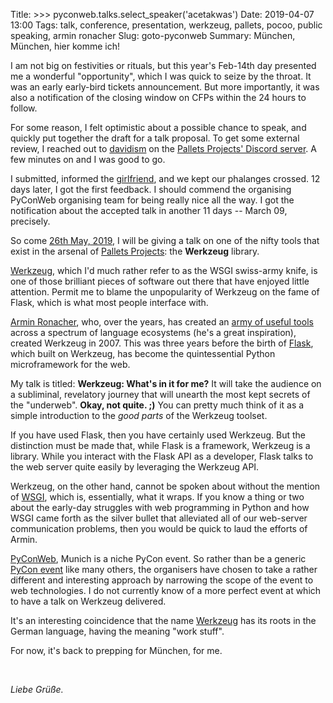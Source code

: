 Title: >>> pyconweb.talks.select_speaker('acetakwas')
Date: 2019-04-07 13:00
Tags: talk, conference, presentation, werkzeug, pallets, pocoo, public speaking, armin ronacher
Slug: goto-pyconweb
Summary: München, München, hier komme ich!



I am not big on festivities or rituals, but this year's Feb-14th day presented me 
a wonderful "opportunity", which I was quick to seize by the throat. It was an 
early early-bird tickets announcement. But more importantly, it was also a 
notification of the closing window on CFPs within the 24 hours to follow.

For some reason, I felt optimistic about a possible chance to speak, 
and quickly put together the draft for a talk proposal. To get some external review, 
I reached out to [davidism](https://twitter.com/davidism) on the 
[Pallets Projects' Discord server](https://discord.gg/ZVcuNu). A few 
minutes on and I was good to go. 

I submitted, informed the [girlfriend](https://twitter.com/yinye_m), and we kept 
our phalanges crossed. 12 days later, I got the first feedback. I should 
commend the organising PyConWeb organising team for being really nice all the 
way. I got the notification about the accepted talk in another 11 days -- March 
09, precisely.


So come [26th May, 2019](https://pyconweb.com/talks/26-05-2019/werkzeug-whats-in-it-for-me), 
I will be giving a talk on one of the nifty tools that exist in the arsenal of 
[Pallets Projects](https://palletsprojects.com/): the **Werkzeug** library.

[Werkzeug](https://palletsprojects.com/p/werkzeug/), which I'd much rather refer 
to as the WSGI swiss-army knife, is one of those brilliant pieces of software 
out there that have enjoyed little attention. Permit me to blame the 
unpopularity of Werkzeug on the fame of Flask, which is what most people 
interface with.

[Armin Ronacher](http://lucumr.pocoo.org/about/), who, over the years, has created 
an [army of useful tools](http://lucumr.pocoo.org/projects/) across a spectrum of 
language ecosystems (he's a great inspiration), created Werkzeug in 2007. This was 
three years before the birth of [Flask](https://palletsprojects.com/p/flask/), 
which built on Werkzeug, has become the quintessential Python microframework 
for the web.

My talk is titled: **Werkzeug: What's in it for me?** It will take the audience 
on a subliminal, revelatory journey that will unearth the most kept secrets of 
the "underweb". **Okay, not quite. ;)** You can pretty much think of it as a simple 
introduction to the _good parts_ of the Werkzeug toolset.

If you have used Flask, then you have certainly used Werkzeug. But the 
distinction must be made that, while Flask is a framework, Werkzeug is a library.
While you interact with the Flask API as a developer, Flask talks to the web 
server quite easily by leveraging the Werkzeug API. 

Werkzeug, on the other hand, cannot be spoken about without the mention of 
[WSGI](https://wsgi.readthedocs.io/en/latest/), which is, essentially, what it 
wraps. If you know a thing or two about the early-day struggles with web 
programming in Python and how WSGI came forth as the silver bullet that 
alleviated all of our web-server communication problems, then you would be 
quick to laud the efforts of Armin.


[PyConWeb](https://pyconweb.com/), Munich is a niche PyCon event. So rather than be a 
generic [PyCon event](http://pycon.org/) like many others, the organisers have 
chosen to take a rather different and interesting approach by narrowing the 
scope of the event to web technologies. I do not currently know of a more 
perfect event at which to have a talk on Werkzeug delivered.

It's an interesting coincidence that the name 
[Werkzeug](https://en.wiktionary.org/wiki/Werkzeug#Etymology) has its roots in 
the German language, having the meaning "work stuff".

For now, it's back to prepping for München, for me.

<br/>

_Liebe Grüße._
